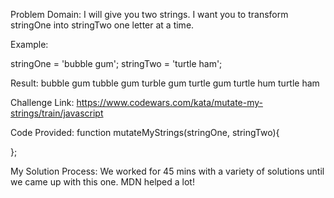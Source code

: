 Problem Domain:
I will give you two strings. I want you to transform stringOne into stringTwo one letter at a time.

Example:

stringOne = 'bubble gum';
stringTwo = 'turtle ham';

Result:
bubble gum
tubble gum
turble gum
turtle gum
turtle hum
turtle ham


Challenge Link: https://www.codewars.com/kata/mutate-my-strings/train/javascript


Code Provided:
function mutateMyStrings(stringOne, stringTwo){

};


My Solution Process: We worked for 45 mins with a variety of solutions until we came up with this one. MDN helped a lot! 